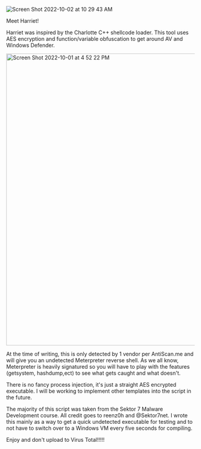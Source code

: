 ![Screen Shot 2022-10-02 at 10 29 43 AM](https://user-images.githubusercontent.com/76174163/193459711-647f63a7-b7e6-49b6-9659-f63cebdbeece.png)


Meet Harriet!

Harriet was inspired by the Charlotte C++ shellcode loader. This tool uses AES encryption and function/variable obfuscation to get around AV and Windows Defender.

<img width="779" alt="Screen Shot 2022-10-01 at 4 52 22 PM" src="https://user-images.githubusercontent.com/76174163/193458862-256141c2-7696-40aa-a272-c7db0635c453.png">

 At the time of writing, this is only detected by 1 vendor per AntiScan.me and will give you an undetected Meterpreter reverse shell. As we all know, Meterpreter is heavily signatured so you will have to play with the features (getsystem, hashdump,ect) to see what gets caught and what doesn't. 

There is no fancy process injection, it's just a straight AES encrypted executable. I will be working to implement other templates into the script in the future.  
 
The majority of this script was taken from the Sektor 7 Malware Development course. All credit goes to reenz0h and @Sektor7net. I wrote this mainly as a way to get a quick undetected executable for testing and to not have to switch over to a Windows VM every five seconds for compiling. 

Enjoy and don't upload to Virus Total!!!!!
